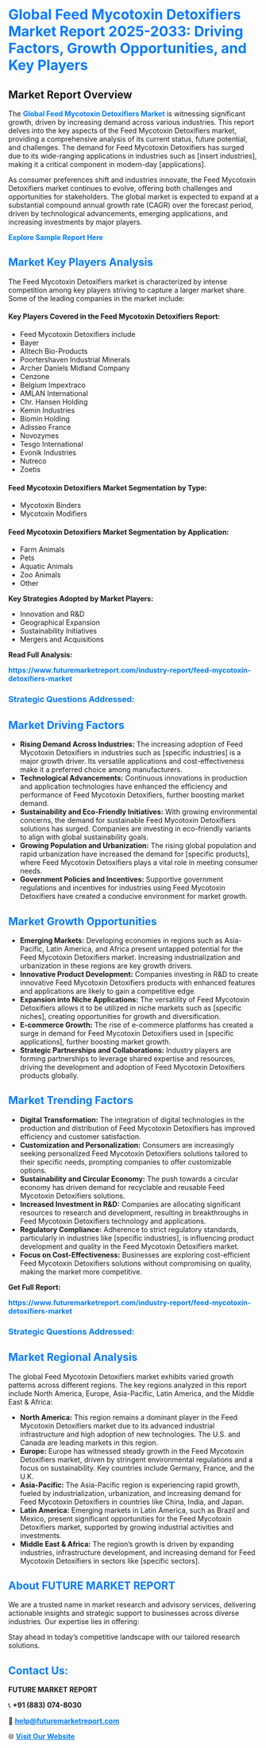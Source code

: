 <h1 style="color: #007BFF;">Global Feed Mycotoxin Detoxifiers Market Report 2025-2033: Driving Factors, Growth Opportunities, and Key Players</h1>

<section id="overview">
<h2>Market Report Overview</h2>
<p>The <a href="https://www.futuremarketreport.com/industry-report/feed-mycotoxin-detoxifiers-market" style="color: #007BFF; text-decoration: none;"><strong>Global Feed Mycotoxin Detoxifiers Market</strong></a> is witnessing significant growth, driven by increasing demand across various industries. This report delves into the key aspects of the Feed Mycotoxin Detoxifiers market, providing a comprehensive analysis of its current status, future potential, and challenges. The demand for Feed Mycotoxin Detoxifiers has surged due to its wide-ranging applications in industries such as [insert industries], making it a critical component in modern-day [applications].</p>
<p>As consumer preferences shift and industries innovate, the Feed Mycotoxin Detoxifiers market continues to evolve, offering both challenges and opportunities for stakeholders. The global market is expected to expand at a substantial compound annual growth rate (CAGR) over the forecast period, driven by technological advancements, emerging applications, and increasing investments by major players.</p>
</section>

<section id="overview">
<p><a href="https://www.futuremarketreport.com/request-sample/reportId=99087" style="color: #007BFF; text-decoration: none;"><strong>Explore Sample Report Here</strong></a></p>
</section>

<section id="key-players">
<h2 style="color: #007BFF;">Market Key Players Analysis</h2>
<p>The Feed Mycotoxin Detoxifiers market is characterized by intense competition among key players striving to capture a larger market share. Some of the leading companies in the market include:</p>
<h4>Key Players Covered in the Feed Mycotoxin Detoxifiers Report:</h4>
<ul><li>Feed Mycotoxin Detoxifiers include</li><li>Bayer</li><li>Alltech Bio-Products</li><li>Poortershaven Industrial Minerals</li><li>Archer Daniels Midland Company</li><li>Cenzone</li><li>Belgium Impextraco</li><li>AMLAN International</li><li>Chr. Hansen Holding</li><li>Kemin Industries</li><li>Biomin Holding</li><li>Adisseo France</li><li>Novozymes</li><li>Tesgo International</li><li>Evonik Industries</li><li>Nutreco</li><li>Zoetis</li></ul>
<h4>Feed Mycotoxin Detoxifiers Market Segmentation by Type:</h4>
<ul><li>Mycotoxin Binders</li><li>Mycotoxin Modifiers</li></ul>

<h4>Feed Mycotoxin Detoxifiers Market Segmentation by Application:</h4>
<ul><li>Farm Animals</li><li>Pets</li><li>Aquatic Animals</li><li>Zoo Animals</li><li>Other</li></ul>
<p><strong>Key Strategies Adopted by Market Players:</strong></p>
<ul>
<li>Innovation and R&D</li>
<li>Geographical Expansion</li>
<li>Sustainability Initiatives</li>
<li>Mergers and Acquisitions</li>
</ul>
</section>

<section>
<p><strong>Read Full Analysis: </strong></p><a href="https://www.futuremarketreport.com/industry-report/feed-mycotoxin-detoxifiers-market" style="color: #007BFF; text-decoration: none;"><strong>https://www.futuremarketreport.com/industry-report/feed-mycotoxin-detoxifiers-market</strong></a>
<h3 style="color: #007BFF;">Strategic Questions Addressed:</h3>
</section>

<section id="driving-factors">
<h2 style="color: #007BFF;">Market Driving Factors</h2>
<ul>
<li><strong>Rising Demand Across Industries:</strong> The increasing adoption of Feed Mycotoxin Detoxifiers in industries such as [specific industries] is a major growth driver. Its versatile applications and cost-effectiveness make it a preferred choice among manufacturers.</li>
<li><strong>Technological Advancements:</strong> Continuous innovations in production and application technologies have enhanced the efficiency and performance of Feed Mycotoxin Detoxifiers, further boosting market demand.</li>
<li><strong>Sustainability and Eco-Friendly Initiatives:</strong> With growing environmental concerns, the demand for sustainable Feed Mycotoxin Detoxifiers solutions has surged. Companies are investing in eco-friendly variants to align with global sustainability goals.</li>
<li><strong>Growing Population and Urbanization:</strong> The rising global population and rapid urbanization have increased the demand for [specific products], where Feed Mycotoxin Detoxifiers plays a vital role in meeting consumer needs.</li>
<li><strong>Government Policies and Incentives:</strong> Supportive government regulations and incentives for industries using Feed Mycotoxin Detoxifiers have created a conducive environment for market growth.</li>
</ul>
</section>

<section id="growth-opportunities">
<h2 style="color: #007BFF;">Market Growth Opportunities</h2>
<ul>
<li><strong>Emerging Markets:</strong> Developing economies in regions such as Asia-Pacific, Latin America, and Africa present untapped potential for the Feed Mycotoxin Detoxifiers market. Increasing industrialization and urbanization in these regions are key growth drivers.</li>
<li><strong>Innovative Product Development:</strong> Companies investing in R&D to create innovative Feed Mycotoxin Detoxifiers products with enhanced features and applications are likely to gain a competitive edge.</li>
<li><strong>Expansion into Niche Applications:</strong> The versatility of Feed Mycotoxin Detoxifiers allows it to be utilized in niche markets such as [specific niches], creating opportunities for growth and diversification.</li>
<li><strong>E-commerce Growth:</strong> The rise of e-commerce platforms has created a surge in demand for Feed Mycotoxin Detoxifiers used in [specific applications], further boosting market growth.</li>
<li><strong>Strategic Partnerships and Collaborations:</strong> Industry players are forming partnerships to leverage shared expertise and resources, driving the development and adoption of Feed Mycotoxin Detoxifiers products globally.</li>
</ul>
</section>

<section id="trending-factors">
<h2 style="color: #007BFF;">Market Trending Factors</h2>
<ul>
<li><strong>Digital Transformation:</strong> The integration of digital technologies in the production and distribution of Feed Mycotoxin Detoxifiers has improved efficiency and customer satisfaction.</li>
<li><strong>Customization and Personalization:</strong> Consumers are increasingly seeking personalized Feed Mycotoxin Detoxifiers solutions tailored to their specific needs, prompting companies to offer customizable options.</li>
<li><strong>Sustainability and Circular Economy:</strong> The push towards a circular economy has driven demand for recyclable and reusable Feed Mycotoxin Detoxifiers solutions.</li>
<li><strong>Increased Investment in R&D:</strong> Companies are allocating significant resources to research and development, resulting in breakthroughs in Feed Mycotoxin Detoxifiers technology and applications.</li>
<li><strong>Regulatory Compliance:</strong> Adherence to strict regulatory standards, particularly in industries like [specific industries], is influencing product development and quality in the Feed Mycotoxin Detoxifiers market.</li>
<li><strong>Focus on Cost-Effectiveness:</strong> Businesses are exploring cost-efficient Feed Mycotoxin Detoxifiers solutions without compromising on quality, making the market more competitive.</li>
</ul>
</section>

<section>
<p><strong>Get Full Report: </strong></p><a href="https://www.futuremarketreport.com/industry-report/feed-mycotoxin-detoxifiers-market" style="color: #007BFF; text-decoration: none;"><strong>https://www.futuremarketreport.com/industry-report/feed-mycotoxin-detoxifiers-market</strong></a>
<h3 style="color: #007BFF;">Strategic Questions Addressed:</h3>
</section>


<section id="regional-analysis">
<h2 style="color: #007BFF;">Market Regional Analysis</h2>
<p>The global Feed Mycotoxin Detoxifiers market exhibits varied growth patterns across different regions. The key regions analyzed in this report include North America, Europe, Asia-Pacific, Latin America, and the Middle East & Africa:</p>
<ul>
<li><strong>North America:</strong> This region remains a dominant player in the Feed Mycotoxin Detoxifiers market due to its advanced industrial infrastructure and high adoption of new technologies. The U.S. and Canada are leading markets in this region.</li>
<li><strong>Europe:</strong> Europe has witnessed steady growth in the Feed Mycotoxin Detoxifiers market, driven by stringent environmental regulations and a focus on sustainability. Key countries include Germany, France, and the U.K.</li>
<li><strong>Asia-Pacific:</strong> The Asia-Pacific region is experiencing rapid growth, fueled by industrialization, urbanization, and increasing demand for Feed Mycotoxin Detoxifiers in countries like China, India, and Japan.</li>
<li><strong>Latin America:</strong> Emerging markets in Latin America, such as Brazil and Mexico, present significant opportunities for the Feed Mycotoxin Detoxifiers market, supported by growing industrial activities and investments.</li>
<li><strong>Middle East & Africa:</strong> The region’s growth is driven by expanding industries, infrastructure development, and increasing demand for Feed Mycotoxin Detoxifiers in sectors like [specific sectors].</li>
</ul>
</section>

<footer>
<h2 style="color: #007BFF;">About FUTURE MARKET REPORT</h2>
<p>We are a trusted name in market research and advisory services, delivering actionable insights and strategic support to businesses across diverse industries. Our expertise lies in offering:</p>

<p>Stay ahead in today’s competitive landscape with our tailored research solutions.</p>

<h2 style="color: #007BFF;">Contact Us:</h2>
<p><strong>FUTURE MARKET REPORT</strong></p>
<p>📞 <strong>+91 (883) 074-8030</strong></p>
<p>📧 <strong><a href="mailto:help@futuremarketreport.com" style="color: #007BFF;">help@futuremarketreport.com</a></strong></p>
<p>🌐 <strong><a href="https://www.futuremarketreport.com/" style="color: #007BFF;">Visit Our Website</a></strong></p>
</footer>